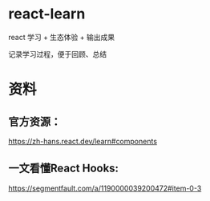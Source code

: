 # react-learn
react 学习 + 生态体验 + 输出成果

记录学习过程，便于回顾、总结

# 资料
## 官方资源：
https://zh-hans.react.dev/learn#components
## 一文看懂React Hooks:
https://segmentfault.com/a/1190000039200472#item-0-3
